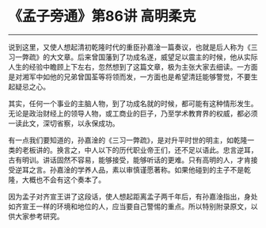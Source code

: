 # 《孟子旁通》第86讲 高明柔克

------

说到这里，又使人想起清初乾隆时代的重臣孙嘉淦一篇奏议，也就是后人称为《三习一弊疏》的大文章。后来曾国藩到了功成名遂，威望足以震主的时候，他从实际人生的经验中瞻顾上下左右，忽然想到了这篇文章，极为主张大家去细读。一方面是对湘军中如他的兄弟曾国荃等将领而发，一方面也是希望清廷能够警觉，不要生起疑忌之心。

其实，任何一个事业的主脑人物，到了功成名就的时候，都可能有这种情形发生。无论是政治财经上的领导人物，或工商业的巨子，乃至学术教育界的权威，都必须一读此文，深切省察，以永保成功。

有一点我们要知道的，孙嘉淦的《三习一弊疏》，是对升平时世的明主，如乾隆一类的老板讲的。换言之，中人以下的历代职业帝王们，还不足以语此。忠言逆耳，古有明训。讲话固然不容易，能够接受，能够听话的更难。只有高明的人，才肯接受逆耳之言。孙嘉淦的学养人品，素以审慎谨愿著称。如果他碰到的主子不是乾隆，大概也不会有这个奏本了。

因为孟子对齐宣王讲了这段话，使人想起距离孟子两千年后，有孙嘉淦指出，身处如齐宣王一样的环境和地位的人，应当要自己警惕的重点。所以特别附录原文，以供大家参考研究。

